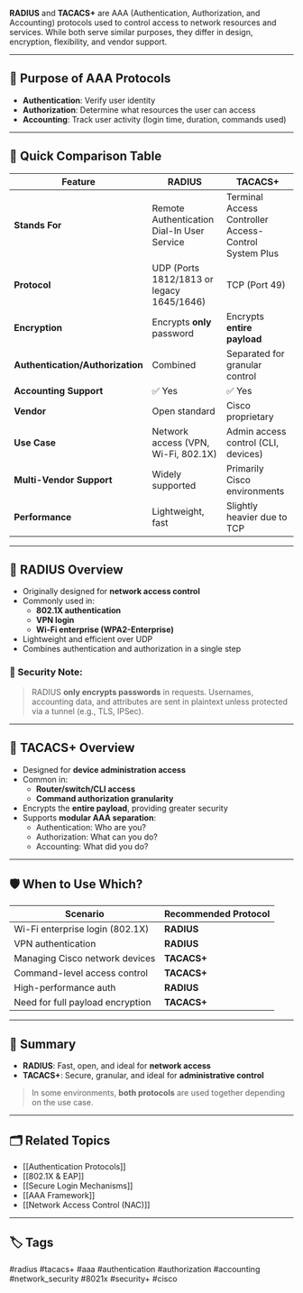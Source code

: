 **RADIUS** and **TACACS+** are AAA (Authentication, Authorization, and Accounting) protocols used to control access to network resources and services. While both serve similar purposes, they differ in design, encryption, flexibility, and vendor support.

---

## 🎯 Purpose of AAA Protocols

- **Authentication**: Verify user identity
- **Authorization**: Determine what resources the user can access
- **Accounting**: Track user activity (login time, duration, commands used)

---

## 🔄 Quick Comparison Table

| Feature               | **RADIUS**                          | **TACACS+**                              |
|------------------------|-------------------------------------|------------------------------------------|
| **Stands For**         | Remote Authentication Dial-In User Service | Terminal Access Controller Access-Control System Plus |
| **Protocol**           | UDP (Ports 1812/1813 or legacy 1645/1646) | TCP (Port 49)                            |
| **Encryption**         | Encrypts **only** password         | Encrypts **entire payload**              |
| **Authentication/Authorization** | Combined                    | Separated for granular control           |
| **Accounting Support** | ✅ Yes                              | ✅ Yes                                   |
| **Vendor**             | Open standard                       | Cisco proprietary                        |
| **Use Case**           | Network access (VPN, Wi-Fi, 802.1X) | Admin access control (CLI, devices)      |
| **Multi-Vendor Support** | Widely supported                 | Primarily Cisco environments             |
| **Performance**        | Lightweight, fast                  | Slightly heavier due to TCP              |

---

## 📡 RADIUS Overview

- Originally designed for **network access control**
- Commonly used in:
  - **802.1X authentication**
  - **VPN login**
  - **Wi-Fi enterprise (WPA2-Enterprise)**
- Lightweight and efficient over UDP
- Combines authentication and authorization in a single step

### 🔐 Security Note:
> RADIUS **only encrypts passwords** in requests. Usernames, accounting data, and attributes are sent in plaintext unless protected via a tunnel (e.g., TLS, IPSec).

---

## 🧰 TACACS+ Overview

- Designed for **device administration access**
- Common in:
  - **Router/switch/CLI access**
  - **Command authorization granularity**
- Encrypts the **entire payload**, providing greater security
- Supports **modular AAA separation**:
  - Authentication: Who are you?
  - Authorization: What can you do?
  - Accounting: What did you do?

---

## 🛡️ When to Use Which?

| Scenario                        | Recommended Protocol     |
|----------------------------------|--------------------------|
| Wi-Fi enterprise login (802.1X)  | **RADIUS**               |
| VPN authentication              | **RADIUS**               |
| Managing Cisco network devices  | **TACACS+**              |
| Command-level access control    | **TACACS+**              |
| High-performance auth           | **RADIUS**               |
| Need for full payload encryption| **TACACS+**              |

---

## 🧠 Summary

- **RADIUS**: Fast, open, and ideal for **network access**
- **TACACS+**: Secure, granular, and ideal for **administrative control**

> In some environments, **both protocols** are used together depending on the use case.

---

## 🗂 Related Topics

- [[Authentication Protocols]]
- [[802.1X & EAP]]
- [[Secure Login Mechanisms]]
- [[AAA Framework]]
- [[Network Access Control (NAC)]]

---

## 🏷 Tags

#radius #tacacs+ #aaa #authentication #authorization #accounting #network_security #8021x #security+ #cisco
